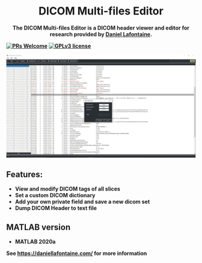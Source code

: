 <div align="center">
  <h1>DICOM Multi-files Editor</h1>
  <p><strong>The DICOM Multi-files Editor is a DICOM header viewer and editor for research provided by <a href="https://daniellafontaine.com/projects/dicom-multi-files-editor/">Daniel Lafontaine</a>.</p>
</div>

[![PRs Welcome](https://img.shields.io/badge/PRs-welcome-brightgreen.svg?style=flat-square)](https://github.com/dicomtools/DicomMultiFilesEditor)
[![GPLv3 license](https://img.shields.io/badge/License-GPLv3-blue.svg)](https://github.com/dicomtools/DicomMultiFilesEditor/blob/main/LICENSE)

![DicomMultiFilesEditor](images/DicomMultiFilesEditorMain.jpg)

## Features:

- View and modify DICOM tags of all slices
- Set a custom DICOM dictionary
- Add your own private field and save a new dicom set
- Dump DICOM Header to text file

## MATLAB version

* MATLAB 2020a

See https://daniellafontaine.com/ for more information
